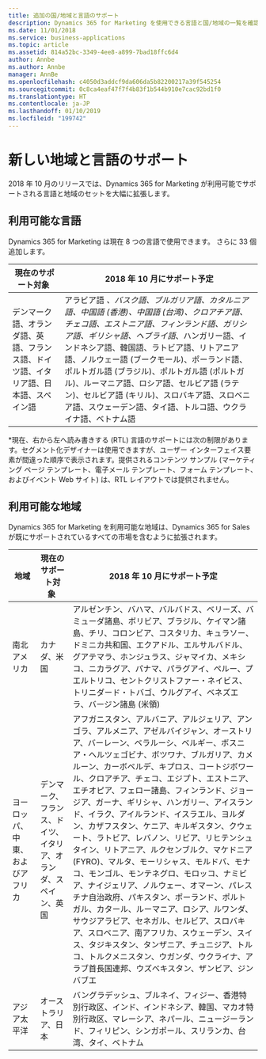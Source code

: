 ```yaml
---
title: 追加の国/地域と言語のサポート
description: Dynamics 365 for Marketing を使用できる言語と国/地域の一覧を確認します。
ms.date: 11/01/2018
ms.service: business-applications
ms.topic: article
ms.assetid: 814a52bc-3349-4ee8-a899-7bad18ffc6d4
author: Annbe
ms.author: Annbe
manager: AnnBe
ms.openlocfilehash: c4050d3addcf9da606da5b82200217a39f545254
ms.sourcegitcommit: 0c8ca4eaf47f7f4b83f1b544b910e7cac92bd1f0
ms.translationtype: HT
ms.contentlocale: ja-JP
ms.lasthandoff: 01/10/2019
ms.locfileid: "199742"
---
```

# <a name="new-geographical-and-language-support"></a>新しい地域と言語のサポート

2018 年 10 月のリリースでは、Dynamics 365 for Marketing が利用可能でサポートされる言語と地域のセットを大幅に拡張します。

## <a name="language-availability"></a>利用可能な言語

Dynamics 365 for Marketing は現在 8 つの言語で使用できます。 さらに 33 個追加します。

| 現在のサポート対象&nbsp;         | 2018 年 10 月にサポート予定         |
|-----------------------------|-------------------------------|
| デンマーク語、オランダ語、英語、フランス語、ドイツ語、イタリア語、日本語、スペイン語 | アラビア語 *、バスク語、ブルガリア語、カタルニア語、中国語 (香港)、中国語 (台湾)、クロアチア語、チェコ語、エストニア語、フィンランド語、ガリシア語、ギリシャ語、ヘブライ語*、ハンガリー語、インドネシア語、韓国語、ラトビア語、リトアニア語、ノルウェー語 (ブークモール)、ポーランド語、ポルトガル語 (ブラジル)、ポルトガル語 (ポルトガル)、ルーマニア語、ロシア語、セルビア語 (ラテン)、セルビア語 (キリル)、スロバキア語、スロベニア語、スウェーデン語、タイ語、トルコ語、ウクライナ語、ベトナム語 |

\*現在、右から左へ読み書きする (RTL) 言語のサポートには次の制限があります。セグメント化デザイナーは使用できますが、ユーザー インターフェイス要素が間違った順序で表示されます。提供されるコンテンツ サンプル (マーケティング ページ テンプレート、電子メール テンプレート、フォーム テンプレート、およびイベント Web サイト) は、RTL レイアウトでは提供されません。

## <a name="geographical-availability"></a>利用可能な地域

Dynamics 365 for Marketing を利用可能な地域は、Dynamics 365 for Sales が既にサポートされているすべての市場を含むように拡張されます。

|地域      | 現在のサポート対象&nbsp;         | 2018 年 10 月にサポート予定         |
|----------|-----------------------------|-------------------------------|
|南北アメリカ&nbsp;|カナダ、米国&nbsp;|アルゼンチン、バハマ、バルバドス、ベリーズ、バミューダ諸島、ボリビア、ブラジル、ケイマン諸島、チリ、コロンビア、コスタリカ、キュラソー、ドミニカ共和国、エクアドル、エルサルバドル、グアテマラ、ホンジュラス、ジャマイカ、メキシコ、ニカラグア、パナマ、パラグアイ、ペルー、プエルトリコ、セントクリストファー・ネイビス、トリニダード・トバゴ、ウルグアイ、ベネズエラ、バージン諸島 (米領)|
|ヨーロッパ、中東、およびアフリカ&nbsp;|デンマーク、フランス、ドイツ、イタリア、オランダ、スペイン、英国&nbsp;|アフガニスタン、アルバニア、アルジェリア、アンゴラ、アルメニア、アゼルバイジャン、オーストリア、バーレーン、ベラルーシ、ベルギー、ボスニア・ヘルツェゴビナ、ボツワナ、ブルガリア、カメルーン、カーボベルデ、キプロス、コートジボワール、クロアチア、チェコ、エジプト、エストニア、エチオピア、フェロー諸島、フィンランド、ジョージア、ガーナ、ギリシャ、ハンガリー、アイスランド、イラク、アイルランド、イスラエル、ヨルダン、カザフスタン、ケニア、キルギスタン、クウェート、ラトビア、レバノン、リビア、リヒテンシュタイン、リトアニア、ルクセンブルク、マケドニア (FYRO)、マルタ、モーリシャス、モルドバ、モナコ、モンゴル、モンテネグロ、モロッコ、ナミビア、ナイジェリア、ノルウェー、オマーン、パレスチナ自治政府、パキスタン、ポーランド、ポルトガル、カタール、ルーマニア、ロシア、ルワンダ、サウジアラビア、セネガル、セルビア、スロバキア、スロベニア、南アフリカ、スウェーデン、スイス、タジキスタン、タンザニア、チュニジア、トルコ、トルクメニスタン、ウガンダ、ウクライナ、アラブ首長国連邦、ウズベキスタン、ザンビア、ジンバブエ|
|アジア太平洋&nbsp;|オーストラリア、日本|バングラデッシュ、ブルネイ、フィジー、香港特別行政区、インド、インドネシア、韓国、マカオ特別行政区、マレーシア、ネパール、ニュージーランド、フィリピン、シンガポール、スリランカ、台湾、タイ、ベトナム|
